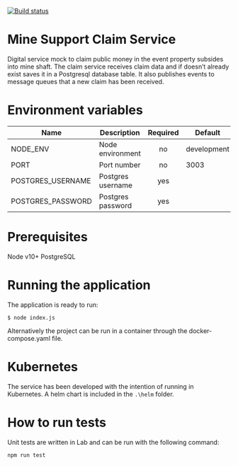 [![Build status](https://defradev.visualstudio.com/DEFRA_FutureFarming/_apis/build/status/defra-ff-mine-support-claim-service-spike)](https://defradev.visualstudio.com/DEFRA_FutureFarming/_build/latest?definitionId=0)

# Mine Support Claim Service
Digital service mock to claim public money in the event property subsides into mine shaft.  The claim service receives claim data and if doesn’t already exist saves it in a Postgresql database table.  It also publishes events to message queues that a new claim has been received.

# Environment variables
|Name|Description|Required|Default|Valid|Notes|
|---|---|:---:|---|---|---|
|NODE_ENV|Node environment|no|development|development,test,production||
|PORT|Port number|no|3003|||
|POSTGRES_USERNAME|Postgres username|yes||||
|POSTGRES_PASSWORD|Postgres password|yes||||

# Prerequisites
Node v10+
PostgreSQL

# Running the application
The application is ready to run:

`$ node index.js`

Alternatively the project can be run in a container through the docker-compose.yaml file.

# Kubernetes
The service has been developed with the intention of running in Kubernetes.  A helm chart is included in the `.\helm` folder.

# How to run tests
Unit tests are written in Lab and can be run with the following command:

`npm run test`


